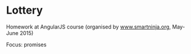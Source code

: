 <h1>Lottery</h1>

Homework at AngularJS course (organised by www.smartninja.org, May-June 2015)

Focus: promises
